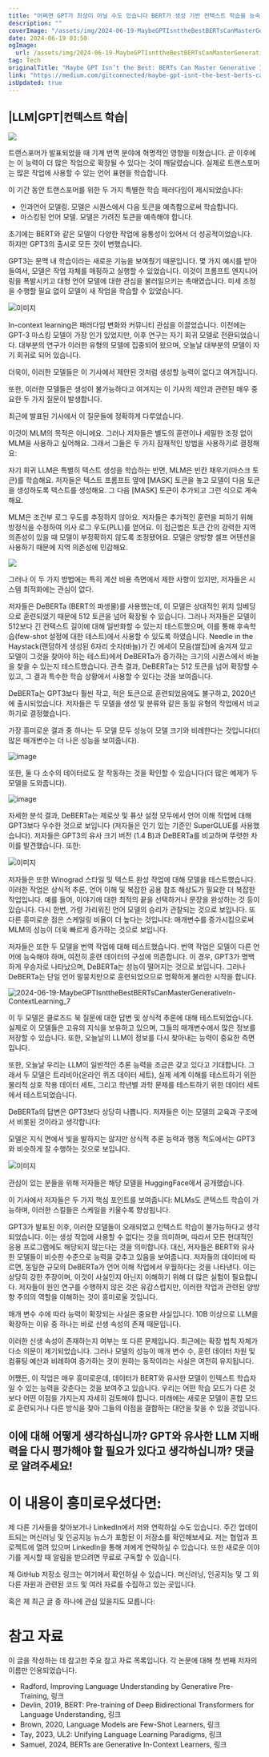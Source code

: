 ```yaml
---
title: "어쩌면 GPT가 최상이 아닐 수도 있습니다 BERT가 생성 기반 컨텍스트 학습을 능숙하게 다룰 수 있습니다"
description: ""
coverImage: "/assets/img/2024-06-19-MaybeGPTIsnttheBestBERTsCanMasterGenerativeIn-ContextLearning_0.png"
date: 2024-06-19 03:50
ogImage:
  url: /assets/img/2024-06-19-MaybeGPTIsnttheBestBERTsCanMasterGenerativeIn-ContextLearning_0.png
tag: Tech
originalTitle: "Maybe GPT Isn’t the Best: BERTs Can Master Generative In-Context Learning"
link: "https://medium.com/gitconnected/maybe-gpt-isnt-the-best-berts-can-master-generative-in-context-learning-2d95bc8c8507"
isUpdated: true
---
```


## |LLM|GPT|컨텍스트 학습|

<img src="/assets/img/2024-06-19-MaybeGPTIsnttheBestBERTsCanMasterGenerativeIn-ContextLearning_0.png" />

트랜스포머가 발표되었을 때 기계 번역 분야에 혁명적인 영향을 미쳤습니다. 곧 이후에는 이 능력이 더 많은 작업으로 확장될 수 있다는 것이 깨달렸습니다. 실제로 트랜스포머는 많은 작업에 사용할 수 있는 언어 표현을 학습합니다.

이 기간 동안 트랜스포머를 위한 두 가지 특별한 학습 패러다임이 제시되었습니다:

<!-- cozy-coder - 수평 -->

<ins class="adsbygoogle"
     style="display:block"
     data-ad-client="ca-pub-4877378276818686"
     data-ad-slot="1107185301"
     data-ad-format="auto"
     data-full-width-responsive="true"></ins>

<script>
     (adsbygoogle = window.adsbygoogle || []).push({});
</script>

- 인과언어 모델링. 모델은 시퀀스에서 다음 토큰을 예측함으로써 학습합니다.
- 마스킹된 언어 모델. 모델은 가려진 토큰을 예측해야 합니다.

초기에는 BERT와 같은 모델이 다양한 작업에 융통성이 있어서 더 성공적이었습니다. 하지만 GPT3의 출시로 모든 것이 변했습니다.

GPT3는 문맥 내 학습이라는 새로운 기능을 보여줬기 때문입니다. 몇 가지 예시를 받아들여서, 모델은 작업 자체를 매핑하고 실행할 수 있었습니다. 이것이 프롬프트 엔지니어링을 폭발시키고 대형 언어 모델에 대한 관심을 불러일으키는 촉매였습니다. 미세 조정을 수행할 필요 없이 모델이 새 작업을 학습할 수 있었습니다.

![이미지](/assets/img/2024-06-19-MaybeGPTIsnttheBestBERTsCanMasterGenerativeIn-ContextLearning_1.png)

<!-- cozy-coder - 수평 -->

<ins class="adsbygoogle"
     style="display:block"
     data-ad-client="ca-pub-4877378276818686"
     data-ad-slot="1107185301"
     data-ad-format="auto"
     data-full-width-responsive="true"></ins>

<script>
     (adsbygoogle = window.adsbygoogle || []).push({});
</script>

In-context learning은 패러다임 변화와 커뮤니티 관심을 이끌었습니다. 이전에는 GPT-3 마스킹 모델이 가장 인기 있었지만, 이후 연구는 자기 회귀 모델로 전환되었습니다. 대부분의 연구가 이러한 유형의 모델에 집중되어 왔으며, 오늘날 대부분의 모델이 자기 회귀로 되어 있습니다.

더욱이, 이러한 모델들은 이 기사에서 제안된 것처럼 생성할 능력이 없다고 여겨집니다.

또한, 이러한 모델들은 생성이 불가능하다고 여겨지는 이 기사의 제안과 관련된 매우 중요한 두 가지 질문이 발생합니다.

최근에 발표된 기사에서 이 질문들에 정확하게 다루었습니다.

<!-- cozy-coder - 수평 -->

<ins class="adsbygoogle"
     style="display:block"
     data-ad-client="ca-pub-4877378276818686"
     data-ad-slot="1107185301"
     data-ad-format="auto"
     data-full-width-responsive="true"></ins>

<script>
     (adsbygoogle = window.adsbygoogle || []).push({});
</script>

이것이 MLM의 목적은 아니에요. 그러나 저자들은 별도의 훈련이나 세밀한 조정 없이 MLM을 사용하고 싶어해요. 그래서 그들은 두 가지 잠재적인 방법을 사용하기로 결정해요:

자기 회귀 LLM은 특별히 텍스트 생성을 학습하는 반면, MLM은 빈칸 채우기(마스크 토큰)를 학습해요. 저자들은 텍스트 프롬프트 옆에 [MASK] 토큰을 놓고 모델이 다음 토큰을 생성하도록 텍스트를 생성해요. 그 다음 [MASK] 토큰이 추가되고 그런 식으로 계속해요.

MLM은 조건부 로그 우도를 추정하지 않아요. 저자들은 추가적인 훈련을 피하기 위해 방정식을 수정하여 의사 로그 우도(PLL)를 얻어요. 이 접근법은 토큰 간의 강력한 지역 의존성이 있을 때 모델이 부정확하지 않도록 조정됐어요. 모델은 양방향 셀프 어텐션을 사용하기 때문에 지역 의존성에 민감해요.

<img src="/assets/img/2024-06-19-MaybeGPTIsnttheBestBERTsCanMasterGenerativeIn-ContextLearning_2.png" />

<!-- cozy-coder - 수평 -->

<ins class="adsbygoogle"
     style="display:block"
     data-ad-client="ca-pub-4877378276818686"
     data-ad-slot="1107185301"
     data-ad-format="auto"
     data-full-width-responsive="true"></ins>

<script>
     (adsbygoogle = window.adsbygoogle || []).push({});
</script>

그러나 이 두 가지 방법에는 특히 계산 비용 측면에서 제한 사항이 있지만, 저자들은 시스템 최적화에는 관심이 없다.

저자들은 DeBERTa (BERT의 파생물)를 사용했는데, 이 모델은 상대적인 위치 임베딩으로 훈련되었기 때문에 512 토큰을 넘어 확장될 수 있습니다. 그러나 저자들은 모델이 512보다 긴 컨텍스트 길이에 대해 일반화할 수 있는지 테스트했으며, 이를 통해 후속학습(few-shot 설정에 대한 테스트)에서 사용할 수 있도록 하였습니다. Needle in the Haystack(랜덤하게 생성된 6자리 숫자(바늘)가 긴 에세이 모음(쌀집)에 숨겨져 있고 모델이 그것을 찾아야 하는 테스트)에서 DeBERTa가 증가하는 크기의 시퀀스에서 바늘을 찾을 수 있는지 테스트했습니다. 관측 결과, DeBERTa는 512 토큰을 넘어 확장할 수 있고, 그 결과 특수한 학습 상황에서 사용할 수 있다는 것을 보여줍니다.

DeBERTa는 GPT3보다 훨씬 작고, 적은 토큰으로 훈련되었음에도 불구하고, 2020년에 출시되었습니다. 저자들은 두 모델을 생성 및 분류와 같은 동일 유형의 작업에서 비교하기로 결정했습니다.

<!-- cozy-coder - 수평 -->

<ins class="adsbygoogle"
     style="display:block"
     data-ad-client="ca-pub-4877378276818686"
     data-ad-slot="1107185301"
     data-ad-format="auto"
     data-full-width-responsive="true"></ins>

<script>
     (adsbygoogle = window.adsbygoogle || []).push({});
</script>

가장 흥미로운 결과 중 하나는 두 모델 모두 성능이 모델 크기와 비례한다는 것입니다(더 많은 매개변수는 더 나은 성능을 보여줍니다).

![image](/assets/img/2024-06-19-MaybeGPTIsnttheBestBERTsCanMasterGenerativeIn-ContextLearning_4.png)

또한, 둘 다 소수의 데이터로도 잘 작동하는 것을 확인할 수 있습니다(더 많은 예제가 두 모델을 도와줍니다).

![image](/assets/img/2024-06-19-MaybeGPTIsnttheBestBERTsCanMasterGenerativeIn-ContextLearning_5.png)

<!-- cozy-coder - 수평 -->

<ins class="adsbygoogle"
     style="display:block"
     data-ad-client="ca-pub-4877378276818686"
     data-ad-slot="1107185301"
     data-ad-format="auto"
     data-full-width-responsive="true"></ins>

<script>
     (adsbygoogle = window.adsbygoogle || []).push({});
</script>

자세한 분석 결과, DeBERTa는 제로샷 및 퓨샷 설정 모두에서 언어 이해 작업에 대해 GPT3보다 우수한 것으로 보입니다 (저자들은 인기 있는 기준인 SuperGLUE를 사용했습니다). 저자들은 GPT3의 유사 크기 버전 (1.4 B)과 DeBERTa를 비교하며 뚜렷한 차이를 발견했습니다. 또한:

![이미지](/assets/img/2024-06-19-MaybeGPTIsnttheBestBERTsCanMasterGenerativeIn-ContextLearning_6.png)

저자들은 또한 Winograd 스타일 및 텍스트 완성 작업에 대해 모델을 테스트했습니다. 이러한 작업은 상식적 추론, 언어 이해 및 복잡한 공용 참조 해상도가 필요한 더 복잡한 작업입니다. 예를 들어, 이야기에 대한 최적의 끝을 선택하거나 문장을 완성하는 것 등이 있습니다. 다시 한번, 가령 가리워진 언어 모델의 승리가 관찰되는 것으로 보입니다. 또 다른 흥미로운 점은 스케일링 비율이 더 높다는 것입니다: 매개변수를 증가시킴으로써 MLM의 성능이 더욱 빠르게 증가하는 것으로 보입니다.

저자들은 또한 두 모델을 번역 작업에 대해 테스트했습니다. 번역 작업은 모델이 다른 언어에 능숙해야 하며, 여전히 훈련 데이터의 구성에 의존합니다. 이 경우, GPT3가 명백하게 우승자로 나타났으며, DeBERTa는 성능이 떨어지는 것으로 보입니다. 그러나 DeBERTa는 단일 언어 말뭉치만으로 훈련되었으므로 명확하게 불리한 시작을 합니다.

<!-- cozy-coder - 수평 -->

<ins class="adsbygoogle"
     style="display:block"
     data-ad-client="ca-pub-4877378276818686"
     data-ad-slot="1107185301"
     data-ad-format="auto"
     data-full-width-responsive="true"></ins>

<script>
     (adsbygoogle = window.adsbygoogle || []).push({});
</script>

![2024-06-19-MaybeGPTIsnttheBestBERTsCanMasterGenerativeIn-ContextLearning_7](/assets/img/2024-06-19-MaybeGPTIsnttheBestBERTsCanMasterGenerativeIn-ContextLearning_7.png)

이 두 모델은 클로즈드 북 질문에 대한 답변 및 상식적 추론에 대해 테스트되었습니다. 실제로 이 모델들은 고유의 지식을 보유하고 있으며, 그들의 매개변수에서 많은 정보를 저장할 수 있습니다. 또한, 오늘날의 LLM이 정보를 다시 찾아내는 능력이 중요한 측면입니다.

또한, 오늘날 우리는 LLM이 일반적인 추론 능력을 조금은 갖고 있다고 기대합니다. 그래서 두 모델은 트리비아(온라인 퀴즈 데이터 세트), 실제 세계 이해를 테스트하기 위한 물리적 상호 작용 데이터 세트, 그리고 학년별 과학 문제를 테스트하기 위한 데이터 세트에서 테스트되었습니다.

DeBERTa의 답변은 GPT3보다 상당히 나쁩니다. 저자들은 이는 모델의 교육과 구조에서 비롯된 것이라고 생각합니다:

<!-- cozy-coder - 수평 -->

<ins class="adsbygoogle"
     style="display:block"
     data-ad-client="ca-pub-4877378276818686"
     data-ad-slot="1107185301"
     data-ad-format="auto"
     data-full-width-responsive="true"></ins>

<script>
     (adsbygoogle = window.adsbygoogle || []).push({});
</script>

모델은 지식 면에서 빛을 발하지는 않지만 상식적 추론 능력과 행동 척도에서는 GPT3와 비슷하게 잘 수행하는 것으로 보입니다.

![이미지](/assets/img/2024-06-19-MaybeGPTIsnttheBestBERTsCanMasterGenerativeIn-ContextLearning_8.png)

관심이 있는 분들을 위해 저자들은 해당 모델을 HuggingFace에서 공개했습니다.

이 기사에서 저자들은 두 가지 핵심 포인트를 보여줍니다: MLMs도 콘텍스트 학습이 가능하며, 이러한 스킬들은 스케일을 키울수록 향상됩니다.

<!-- cozy-coder - 수평 -->

<ins class="adsbygoogle"
     style="display:block"
     data-ad-client="ca-pub-4877378276818686"
     data-ad-slot="1107185301"
     data-ad-format="auto"
     data-full-width-responsive="true"></ins>

<script>
     (adsbygoogle = window.adsbygoogle || []).push({});
</script>

GPT3가 발표된 이후, 이러한 모델들이 오래되었고 인텍스트 학습이 불가능하다고 생각되었습니다. 이는 생성 작업에 사용할 수 없다는 것을 의미하며, 따라서 모든 현대적인 응용 프로그램에도 해당되지 않는다는 것을 의미합니다. 대신, 저자들은 BERT와 유사한 모델들이 비슷한 수준으로 능력을 갖추고 있음을 보여줍니다. 저자들의 데이터에 따르면, 동일한 규모의 DeBERTa가 언어 이해 작업에서 우월하다는 것을 나타낸다. 이는 상당히 강한 주장이며, 이것이 사실인지 아닌지 이해하기 위해 더 많은 실험이 필요합니다. 저자들이 원인 연구를 수행하지 않은 것은 유감스럽지만, 이러한 작업과 관련된 양방향 주의의 역할을 이해하는 것이 흥미로울 것입니다.

매개 변수 수에 따라 능력이 확장되는 사실은 중요한 사실입니다. 10B 이상으로 LLM을 확장하는 이유 중 하나는 바로 신생 속성의 존재 때문입니다.

이러한 신생 속성이 존재하는지 여부는 또 다른 문제입니다. 최근에는 확장 법칙 자체가 다소 의문이 제기되었습니다. 그러나 모델의 성능이 매개 변수 수, 훈련 데이터 차원 및 컴퓨팅 예산과 비례하여 증가하는 것이 원하는 동작이라는 사실은 여전히 유지됩니다.

어쨌든, 이 작업은 매우 흥미로운데, 데이터가 BERT와 유사한 모델이 인텍스트 학습자일 수 있는 능력을 갖춘다는 것을 보여주고 있습니다. 우리는 어떤 학습 모드가 다른 것보다 어떤 이점을 가지는지 자세히 검토해야 합니다. 미래에는 새로운 모델이 혼합 모드로 훈련되거나 다른 방식을 찾아 그들의 이점을 결합하는 대안을 찾을 수 있을 것입니다.

<!-- cozy-coder - 수평 -->

<ins class="adsbygoogle"
     style="display:block"
     data-ad-client="ca-pub-4877378276818686"
     data-ad-slot="1107185301"
     data-ad-format="auto"
     data-full-width-responsive="true"></ins>

<script>
     (adsbygoogle = window.adsbygoogle || []).push({});
</script>

## 이에 대해 어떻게 생각하십니까? GPT와 유사한 LLM 지배력을 다시 평가해야 할 필요가 있다고 생각하십니까? 댓글로 알려주세요!

# 이 내용이 흥미로우셨다면:

제 다른 기사들을 찾아보거나 LinkedIn에서 저와 연락하실 수도 있습니다. 주간 업데이트되는 머신러닝 및 인공지능 뉴스가 포함된 이 저장소를 확인해보세요. 저는 협업과 프로젝트에 열려 있으며 LinkedIn을 통해 저에게 연락하실 수 있습니다. 또한 새로운 이야기를 게시할 때 알림을 받으려면 무료로 구독할 수 있습니다.

제 GitHub 저장소 링크는 여기에서 확인하실 수 있습니다. 머신러닝, 인공지능 및 그 외 다른 자원과 관련된 코드 및 여러 자료를 수집하고 있는 곳입니다.

<!-- cozy-coder - 수평 -->

<ins class="adsbygoogle"
     style="display:block"
     data-ad-client="ca-pub-4877378276818686"
     data-ad-slot="1107185301"
     data-ad-format="auto"
     data-full-width-responsive="true"></ins>

<script>
     (adsbygoogle = window.adsbygoogle || []).push({});
</script>

혹은 제 최근 글 중 하나에 관심 있을지도 모릅니다:

# 참고 자료

이 글을 작성하는 데 참고한 주요 참고 자료 목록입니다. 각 논문에 대해 첫 번째 저자의 이름만 인용되었습니다.

- Radford, Improving Language Understanding by Generative Pre-Training, 링크
- Devlin, 2019, BERT: Pre-training of Deep Bidirectional Transformers for Language Understanding, 링크
- Brown, 2020, Language Models are Few-Shot Learners, 링크
- Tay, 2023, UL2: Unifying Language Learning Paradigms, 링크
- Samuel, 2024, BERTs are Generative In-Context Learners, 링크
